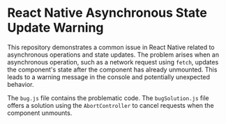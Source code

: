 # React Native Asynchronous State Update Warning

This repository demonstrates a common issue in React Native related to asynchronous operations and state updates.  The problem arises when an asynchronous operation, such as a network request using `fetch`, updates the component's state after the component has already unmounted. This leads to a warning message in the console and potentially unexpected behavior.

The `bug.js` file contains the problematic code.  The `bugSolution.js` file offers a solution using the `AbortController` to cancel requests when the component unmounts.